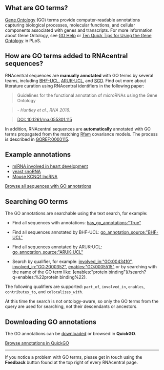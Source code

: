 
## What are GO terms?

[Gene Ontology](http://www.geneontology.org/) (GO) terms provide computer-readable
annotations capturing biological processes, molecular functions,
and cellular components associated with genes and transcripts.
For more information about Gene Ontology, see [GO Help](http://www.geneontology.org/page/introduction-go-resource) or
[Ten Quick Tips for Using the Gene Ontology](http://journals.plos.org/ploscompbiol/article?id=10.1371/journal.pcbi.1003343) in PLoS.

## How are GO terms added to RNAcentral sequences?

RNAcentral sequences are **manually annotated** with GO terms by several teams, including
[BHF-UCL](https://www.ucl.ac.uk/cardiovascular/research/pre-clinical-and-fundamental-science/functional-gene-annotation/cardiovascular-gene),
[ARUK-UCL](https://www.ucl.ac.uk/cardiovascular/research/pre-clinical-and-fundamental-science/functional-gene-annotation/neurological-gene-2),
and [SGD](https://www.yeastgenome.org/). Find out more about literature curation using RNAcentral identifiers in the following paper:

> Guidelines for the functional annotation of microRNAs using the Gene Ontology

> *- Huntley et al., RNA 2016.*

> [DOI: 10.1261/rna.055301.115](https://doi.org/10.1261/rna.055301.115)

In addition, RNAcentral sequences are **automatically** annotated with GO terms propagated from the matching [Rfam](http://rfam.org) covariance models. The process is described in
[GOREF:0000115](https://github.com/geneontology/go-site/blob/master/metadata/gorefs/goref-0000115.md).

## Example annotations

* [miRNA involved in heart development](/rna/URS0000759B6D/9606)
* [yeast snoRNA](/rna/URS000013DDAE/559292)
* [Mouse KCNQ1 lncRNA](/rna/URS000077512D/10090)

<a class="btn btn-primary" href='/search?q=has_go_annotations:"True"'>Browse all sequences with GO annotations</a>

## Searching GO terms

The GO annotations are searchable using the text search, for example:

- Find all sequences with annotations: [has_go_annotations:"True"](/search?q=has_go_annotations:%22True%22)

- Find all sequences annotated by BHF-UCL: [go_annotation_source:"BHF-UCL"](/search?q=go_annotation_source:%22BHF-UCL%22)

- Find all sequences annotated by ARUK-UCL: [go_annotation_source:"ARUK-UCL"](/search?q=go_annotation_source:"ARUK-UCL")

- Search by qualifier, for example: [involved_in:"GO:0043410"](/search?q=involved_in:%22GO:0043410%22), [involved_in:"GO:2000352"](/search?q=involved_in:%22GO:2000352%22), [enables:"GO:0005515"](/search?q=enables:%22GO:0005515%22) or by searching with the name of the GO term like: [enables:"protein binding"](/search?q=enables:%22protein binding%22).

The following qualifiers are supported: `part_of`, `involved_in`, `enables`, `contributes_to`, and `colocalizes_with`.

At this time the search is not ontology-aware, so only the GO terms from the query are used for searching, not their descendants or ancestors.

## Downloading GO annotations

The GO annotations can be [downloaded](https://www.ebi.ac.uk/GOA/downloads) or browsed in **QuickGO**.

<a class="btn btn-default no-icon" href='https://www.ebi.ac.uk/QuickGO/annotations?assignedBy=RNAcentral'>Browse annotations in QuickGO</a>

--------

If you notice a problem with GO terms, please get in touch using the **Feedback** button
found at the top right of every RNAcentral page.
